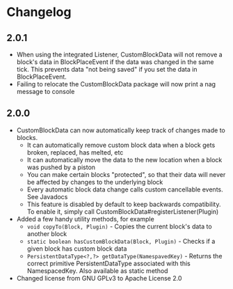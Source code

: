 # Changelog

## 2.0.1
- When using the integrated Listener, CustomBlockData will not remove a block's data in BlockPlaceEvent if the data was changed in the same tick. This prevents data "not being saved" if you set the data in BlockPlaceEvent.
- Failing to relocate the CustomBlockData package will now print a nag message to console

## 2.0.0
- CustomBlockData can now automatically keep track of changes made to blocks.
  - It can automatically remove custom block data when a block gets broken, replaced, has melted, etc
  - It can automatically move the data to the new location when a block was pushed by a piston
  - You can make certain blocks "protected", so that their data will never be affected by changes to the underlying block
  - Every automatic block data change calls custom cancellable events. See Javadocs
  - This feature is disabled by default to keep backwards compatibility. To enable it, simply call CustomBlockData#registerListener(Plugin)
- Added a few handy utility methods, for example
  - `void copyTo(Block, Plugin)` - Copies the current block's data to another block
  - `static boolean hasCustomBlockData(Block, Plugin)` - Checks if a given block has custom block data
  - `PersistentDataType<?,?> getDataType(NamespavedKey)` - Returns the correct primitive PersistentDataType associated with this NamespacedKey. Also available as static method
- Changed license from GNU GPLv3 to Apache License 2.0